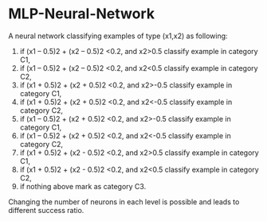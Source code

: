 # MLP-Neural-Network
A neural network classifying examples of type (x1,x2) as following:
1) if (x1 – 0.5)2 + (x2 – 0.5)2 <0.2, and x2>0.5 classify example in category C1,
2) if (x1 – 0.5)2 + (x2 – 0.5)2 <0.2, and x2<0.5 classify example in category C2,
3) if (x1 + 0.5)2 + (x2 + 0.5)2 <0.2, and x2>-0.5 classify example in category C1,
4) if (x1 + 0.5)2 + (x2 + 0.5)2 <0.2, and x2<-0.5 classify example in category C2,
5) if (x1 – 0.5)2 + (x2 + 0.5)2 <0.2, and x2>-0.5 classify example in category C1,
6) if (x1 – 0.5)2 + (x2 + 0.5)2 <0.2, and x2<-0.5 classify example in category C2,
7) if (x1 + 0.5)2 + (x2 - 0.5)2 <0.2, and x2>0.5 classify example in category C1,
8) if (x1 + 0.5)2 + (x2 - 0.5)2 <0.2, and x2<0.5 classify example in category C2,
9) if nothing above mark as category C3.

Changing the number of neurons in each level is possible and leads to different success ratio. 
